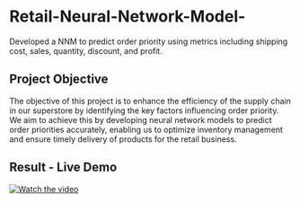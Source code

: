 # Retail-Neural-Network-Model-
Developed a NNM to predict order priority using metrics including shipping cost, sales, quantity, discount, and profit.

## Project Objective
The objective of this project is to enhance the efficiency of the supply chain in our superstore by identifying the key factors influencing order priority. 
We aim to achieve this by developing neural network models to predict order priorities accurately, enabling us to optimize inventory management and ensure timely delivery of products for the retail business.

## Result - Live Demo
[![Watch the video](https://img.youtube.com/vi/tsOBjlMjbXQ/default.jpg)](https://youtu.be/tsOBjlMjbXQ)

